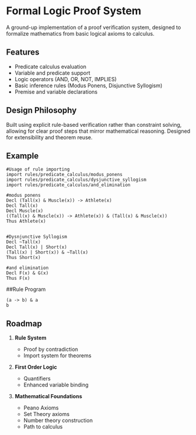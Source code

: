 # Formal Logic Proof System
A ground-up implementation of a proof verification system, designed to formalize mathematics from basic logical axioms to calculus.

## Features
- Predicate calculus evaluation
- Variable and predicate support
- Logic operators (AND, OR, NOT, IMPLIES)
- Basic inference rules (Modus Ponens, Disjunctive Syllogism)
- Premise and variable declarations

## Design Philosophy
Built using explicit rule-based verification rather than constraint solving, allowing for clear proof steps that mirror mathematical reasoning. Designed for extensibility and theorem reuse.


## Example
```
#Usage of rule importing
import rules/predicate_calculus/modus_ponens
import rules/predicate_calculus/dysjunctive_syllogism
import rules/predicate_calculus/and_elimination

#modus ponens
Decl (Tall(x) & Muscle(x)) -> Athlete(x)
Decl Tall(x)
Decl Muscle(x)
((Tall(x) & Muscle(x)) -> Athlete(x)) & (Tall(x) & Muscle(x))
Thus Athlete(x)


#Dysnjunctive Syllogism
Decl ~Tall(x)
Decl Tall(x) | Short(x)
(Tall(x) | Short(x)) & ~Tall(x)
Thus Short(x)

#and elimination
Decl F(x) & G(x)
Thus F(x)
```

##Rule Program
```
(a -> b) & a
b
```


## Roadmap
1. **Rule System**
   - Proof by contradiction
   - Import system for theorems

2. **First Order Logic**
   - Quantifiers
   - Enhanced variable binding

3. **Mathematical Foundations**
   - Peano Axioms
   - Set Theory axioms
   - Number theory construction
   - Path to calculus

